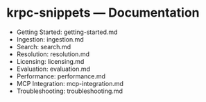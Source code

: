 # krpc-snippets — Documentation

- Getting Started: getting-started.md
- Ingestion: ingestion.md
- Search: search.md
- Resolution: resolution.md
- Licensing: licensing.md
- Evaluation: evaluation.md
- Performance: performance.md
- MCP Integration: mcp-integration.md
- Troubleshooting: troubleshooting.md
